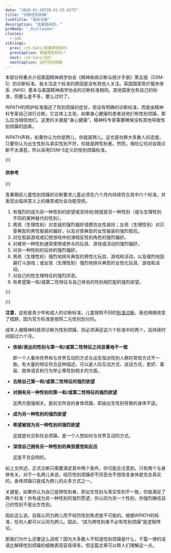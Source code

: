 ```yaml
---
date: "2020-01-26T20:41:55.827Z"
title: "诊断性别烦躁"
linkTitle: "临床诊断"
description: "这是临床的。"
preBody: '_disclaimer'
classes:
  - gdb
siblings:
  prev: /zh-hans/我是跨性别吗
  prevCaption: 我是跨性别吗？
  next: /zh-hans/治疗
  nextCaption: 治疗性别烦躁
---
```


本部分将重点介绍美国精神病学协会《精神疾病诊断与统计手册》第五版（DSM-5）的诊断标准。我关注这个标准的原因是没有其他人关注。英国国家医疗服务体系（NHS）基本与美国精神病学协会的诊断标准相同。其他国家也有自己的标准，但要么差不多，要么过时了。

WPATH的照护标准描述了性别烦躁的症状，但没有明确的诊断标准，而是由精神科专家自己进行诊断。它总体上主张，如果身心健康的患者说他们有性别烦躁，那么应当相信他们。这里的关键是“身心健康”，精神科专家需要确保没有其他导致性别烦躁的因素。

WPATH声称，如果你认为你是跨儿，你就是跨儿。这也是社群大多数人的态度。只要你认为出生性别与真实性别不符，你就是跨性别者。然而，保险公司对自我诊断不太满意，所以采用DSM-5定义的性别烦躁标准。

{!{ <div class="gutter d-md-block d-sm-none"><div class="card"><div class="card-body"><h4 class="card-title">供参考</h4> }!}

青春期前儿童性别烦躁的诊断要求儿童必须在六个月内持续符合其中六个标准，并表现出临床意义上的痛苦或社会功能受损。

1. 有强烈的成为另一种性别的欲望或坚持他/她就是另一种性别（或与生理性别不同的某种替代的性别）。
2. 男孩（生理性别）对变装的强烈偏好或模仿女性装扮；女孩（生理性别）对只穿典型的男性服装的偏好，以及对穿典型的女性服装的强烈抵抗。
3. 对在假装游戏或幻想游戏中扮演相反性别角色的强烈偏好。
4. 对被另一种性别通常使用或参与的玩具、游戏或活动的强烈偏好。
5. 对另一种性别的玩伴的强烈偏好。
6. 男孩（生理性别）强烈地排斥典型的男性化玩具、游戏和活动，以及强烈地回避打斗游戏；或女孩（生理性别）强烈地排斥典型的女性化玩具、游戏和活动。
7. 对自己的性生理特征的强烈厌恶。
8. 有希望第一和/或第二性特征与自己体验的性别相匹配的强烈欲望。

{!{ </div></div></div> }!}

**注意**，这些是青少年和成人的诊断标准。儿童按照不同的[标准诊断](https://www.psychiatry.org/patients-families/gender-dysphoria/what-is-gender-dysphoria)。我也稍微改变了措辞，因为官方标准是按照二元性别划分的。

成年人被精神科医师诊断为性别烦躁，则必须满足这六个标准中的两个，且持续时间超过六个月。

- **体验/表达的性别与第一和/或第二性特征之间显著地不一致**

  即一个人看待世界和与世界互动的方式与出生指派性别人群的常规方式不一致。有大量的特征符合这种描述，可以是人际互动方式、说话方式、爱好、着装、肢体语言和行为举止等性别相关的方面。

- **去除自己第一和/或第二性特征的强烈欲望**

- **对拥有另一种性别的第一和/或第二性特征的强烈欲望**

  这两方面强相关。是前文所说的身体烦躁，即由出生性别导致的身体不适。

- **成为另一种性别的强烈欲望**

- **希望被视为另一种性别的强烈欲望**

  这就是社交和社会烦躁。是一个人想如何与世界互动的方式。

- **深信自己拥有另一种性别的典型感觉和反应**

  这是不言自明的。

如上文所述，正式诊断只需要满足其中两个条件。你可能会注意到，只有两个与身体有关。对于一名跨儿来说，经历性别烦躁却不厌恶也不想改变身体是完全真实的。身体烦躁只是成为跨儿的众多方式之一。

关键是，如果你认为自己是跨性别者，即出生性别与真实性别不一致，你就满足了两个标准！你有成为另一种性别的强烈愿望，你认同为另一个性别，你强烈确信自己的性别不是出生性别。

因此这么说，自我认同为跨儿而不经历性别焦虑是不可能的。根据WPATH的标准，任何人都可以认同为跨儿。因此，“成为跨性别者不必有性别烦躁”是逻辑悖论。

那我们为什么还要这么说呢？因为大多数人不知道性别烦躁是什么，千篇一律的话语比解释性别烦躁的细微表现容易得多。但这篇文章可以帮人们理解这一点。
